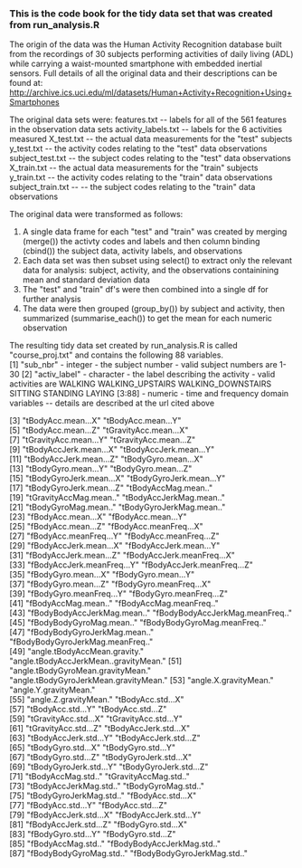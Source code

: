 ### This is the code book for the tidy data set that was created from run_analysis.R

The origin of the data was the Human Activity Recognition database built from the recordings of 30 subjects performing activities of daily living (ADL) while carrying a waist-mounted smartphone with embedded inertial sensors.
Full details of all the original data and their descriptions can be found at:
http://archive.ics.uci.edu/ml/datasets/Human+Activity+Recognition+Using+Smartphones 

The original data sets were:
features.txt -- labels for all of the 561 features in the observation data sets
activity_labels.txt -- labels for the 6 activities measured
X_test.txt -- the actual data measurements for the "test" subjects
y_test.txt -- the activity codes relating to the "test" data observations
subject_test.txt -- the subject codes relating to the "test" data observations
X_train.txt  -- the actual data measurements for the "train" subjects
y_train.txt  -- the activity codes relating to the "train" data observations
subject_train.txt -- -- the subject codes relating to the "train" data observations

The original data were transformed as follows:
1.  A single data frame for each "test" and "train" was created by 
    merging (merge()) the activty codes and labels
    and then column binding (cbind()) the subject data, activity labels, and observations 
2.  Each data set was then subset using select() to extract only the relevant data for analysis:
    subject, activity, and the observations containining mean and standard deviation data
3.  The "test" and "train" df's were then combined into a single df for further analysis
4.  The data were then grouped (group_by()) by subject and activity, 
    then summarized (summarise_each()) to get the mean for each numeric observation

The resulting tidy data set created by run_analysis.R is called "course_proj.txt" and contains the following 88 variables.  
[1] "sub_nbr" - integer - the subject number - valid subject numbers are 1-30
[2] "activ_label" - character - the label describing the activity - valid activities are
                 WALKING
                 WALKING_UPSTAIRS
                 WALKING_DOWNSTAIRS
                 SITTING
                 STANDING
                 LAYING
[3:88] -  numeric - time and frequency domain variables -- details are described at the url cited above

 [3] "tBodyAcc.mean...X"                    "tBodyAcc.mean...Y"                   
 [5] "tBodyAcc.mean...Z"                    "tGravityAcc.mean...X"                
 [7] "tGravityAcc.mean...Y"                 "tGravityAcc.mean...Z"                
 [9] "tBodyAccJerk.mean...X"                "tBodyAccJerk.mean...Y"               
[11] "tBodyAccJerk.mean...Z"                "tBodyGyro.mean...X"                  
[13] "tBodyGyro.mean...Y"                   "tBodyGyro.mean...Z"                  
[15] "tBodyGyroJerk.mean...X"               "tBodyGyroJerk.mean...Y"              
[17] "tBodyGyroJerk.mean...Z"               "tBodyAccMag.mean.."                  
[19] "tGravityAccMag.mean.."                "tBodyAccJerkMag.mean.."              
[21] "tBodyGyroMag.mean.."                  "tBodyGyroJerkMag.mean.."             
[23] "fBodyAcc.mean...X"                    "fBodyAcc.mean...Y"                   
[25] "fBodyAcc.mean...Z"                    "fBodyAcc.meanFreq...X"               
[27] "fBodyAcc.meanFreq...Y"                "fBodyAcc.meanFreq...Z"               
[29] "fBodyAccJerk.mean...X"                "fBodyAccJerk.mean...Y"               
[31] "fBodyAccJerk.mean...Z"                "fBodyAccJerk.meanFreq...X"           
[33] "fBodyAccJerk.meanFreq...Y"            "fBodyAccJerk.meanFreq...Z"           
[35] "fBodyGyro.mean...X"                   "fBodyGyro.mean...Y"                  
[37] "fBodyGyro.mean...Z"                   "fBodyGyro.meanFreq...X"              
[39] "fBodyGyro.meanFreq...Y"               "fBodyGyro.meanFreq...Z"              
[41] "fBodyAccMag.mean.."                   "fBodyAccMag.meanFreq.."              
[43] "fBodyBodyAccJerkMag.mean.."           "fBodyBodyAccJerkMag.meanFreq.."      
[45] "fBodyBodyGyroMag.mean.."              "fBodyBodyGyroMag.meanFreq.."         
[47] "fBodyBodyGyroJerkMag.mean.."          "fBodyBodyGyroJerkMag.meanFreq.."     
[49] "angle.tBodyAccMean.gravity."          "angle.tBodyAccJerkMean..gravityMean."
[51] "angle.tBodyGyroMean.gravityMean."     "angle.tBodyGyroJerkMean.gravityMean."
[53] "angle.X.gravityMean."                 "angle.Y.gravityMean."                
[55] "angle.Z.gravityMean."                 "tBodyAcc.std...X"                    
[57] "tBodyAcc.std...Y"                     "tBodyAcc.std...Z"                    
[59] "tGravityAcc.std...X"                  "tGravityAcc.std...Y"                 
[61] "tGravityAcc.std...Z"                  "tBodyAccJerk.std...X"                
[63] "tBodyAccJerk.std...Y"                 "tBodyAccJerk.std...Z"                
[65] "tBodyGyro.std...X"                    "tBodyGyro.std...Y"                   
[67] "tBodyGyro.std...Z"                    "tBodyGyroJerk.std...X"               
[69] "tBodyGyroJerk.std...Y"                "tBodyGyroJerk.std...Z"               
[71] "tBodyAccMag.std.."                    "tGravityAccMag.std.."                
[73] "tBodyAccJerkMag.std.."                "tBodyGyroMag.std.."                  
[75] "tBodyGyroJerkMag.std.."               "fBodyAcc.std...X"                    
[77] "fBodyAcc.std...Y"                     "fBodyAcc.std...Z"                    
[79] "fBodyAccJerk.std...X"                 "fBodyAccJerk.std...Y"                
[81] "fBodyAccJerk.std...Z"                 "fBodyGyro.std...X"                   
[83] "fBodyGyro.std...Y"                    "fBodyGyro.std...Z"                   
[85] "fBodyAccMag.std.."                    "fBodyBodyAccJerkMag.std.."           
[87] "fBodyBodyGyroMag.std.."               "fBodyBodyGyroJerkMag.std.."      
